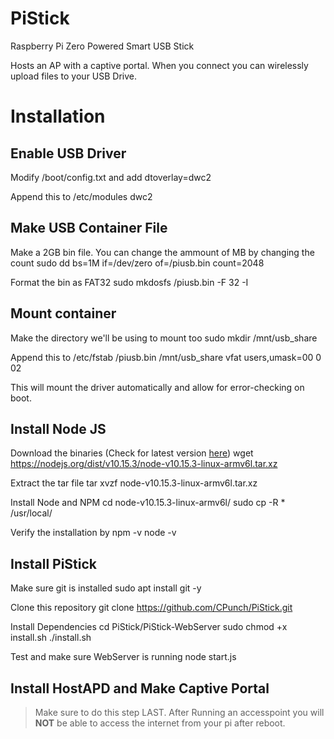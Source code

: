 # PiStick
Raspberry Pi Zero Powered Smart USB Stick

Hosts an AP with a captive portal. When you connect you can wirelessly upload files to your USB Drive.

# Installation
## Enable USB Driver
Modify /boot/config.txt and add
    dtoverlay=dwc2

Append this to /etc/modules
    dwc2

## Make USB Container File
Make a 2GB bin file. You can change the ammount of MB by changing the count
    sudo dd bs=1M if=/dev/zero of=/piusb.bin count=2048

Format the bin as FAT32
    sudo mkdosfs /piusb.bin -F 32 -I

## Mount container 
Make the directory we'll be using to mount too
    sudo mkdir /mnt/usb_share

Append this to /etc/fstab
    /piusb.bin  /mnt/usb_share  vfat    users,umask=00  0   02

This will mount the driver automatically and allow for error-checking on boot.

## Install Node JS
Download the binaries (Check for latest version [here]())
    wget https://nodejs.org/dist/v10.15.3/node-v10.15.3-linux-armv6l.tar.xz

Extract the tar file
    tar xvzf node-v10.15.3-linux-armv6l.tar.xz

Install Node and NPM
    cd node-v10.15.3-linux-armv6l/
    sudo cp -R * /usr/local/

Verify the installation by
    npm -v
    node -v

## Install PiStick
Make sure git is installed
    sudo apt install git -y

Clone this repository
    git clone https://github.com/CPunch/PiStick.git

Install Dependencies
    cd PiStick/PiStick-WebServer
    sudo chmod +x install.sh
    ./install.sh

Test and make sure WebServer is running
    node start.js

## Install HostAPD and Make Captive Portal
> Make sure to do this step LAST. After Running an accesspoint you will **NOT** be able to access the internet from your pi after reboot.


